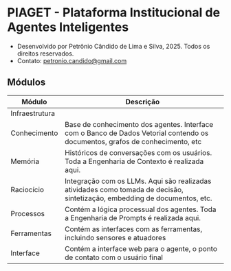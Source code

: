 # PIAGET - Plataforma Institucional de Agentes Inteligentes

- Desenvolvido por Petrônio Cândido de Lima e Silva, 2025. Todos os direitos reservados.
- Contato: petronio.candido@gmail.com

## Módulos
|Módulo|Descrição|
|------|---------|
|Infraestrutura||
|Conhecimento| Base de conhecimento dos agentes. Interface com o Banco de Dados Vetorial contendo os documentos, grafos de conhecimento, etc|
|Memória| Históricos de conversações com os usuários. Toda a Engenharia de Contexto é realizada aqui.|
|Raciocício| Integração com os LLMs. Aqui são realizadas atividades como tomada de decisão, sintetização, embedding de documentos, etc.|
|Processos| Contém a lógica processual dos agentes. Toda a Engenharia de Prompts é realizada aqui.|
|Ferramentas| Contém as interfaces com as ferramentas, incluindo sensores e atuadores|
|Interface| Contém a interface web para o agente, o ponto de contato com o usuário final|
